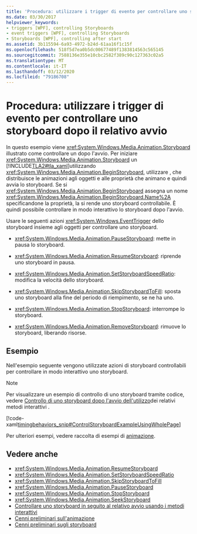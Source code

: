 ```yaml
---
title: 'Procedura: utilizzare i trigger di evento per controllare uno storyboard dopo il relativo avvio'
ms.date: 03/30/2017
helpviewer_keywords:
- triggers [WPF], controlling Storyboards
- event triggers [WPF], controlling Storyboards
- Storyboards [WPF], controlling after start
ms.assetid: 3b115594-6a93-4972-b24d-61aa16f1c15f
ms.openlocfilehash: 518f5d7ea0b5dc00677489f1383814563c565145
ms.sourcegitcommit: 7588136e355e10cbc2582f389c90c127363c02a5
ms.translationtype: MT
ms.contentlocale: it-IT
ms.lasthandoff: 03/12/2020
ms.locfileid: "79186708"
---
```

# <a name="how-to-use-event-triggers-to-control-a-storyboard-after-it-starts"></a>Procedura: utilizzare i trigger di evento per controllare uno storyboard dopo il relativo avvio

In questo esempio viene <xref:System.Windows.Media.Animation.Storyboard> illustrato come controllare un dopo l'avvio. Per iniziare <xref:System.Windows.Media.Animation.Storyboard> un [!INCLUDE[TLA2#tla_xaml](../../../../includes/tla2sharptla-xaml-md.md)]utilizzando <xref:System.Windows.Media.Animation.BeginStoryboard>, utilizzare , che distribuisce le animazioni agli oggetti e alle proprietà che animano e quindi avvia lo storyboard. Se si <xref:System.Windows.Media.Animation.BeginStoryboard> assegna un nome <xref:System.Windows.Media.Animation.BeginStoryboard.Name%2A> specificandone la proprietà, la si rende uno storyboard controllabile. È quindi possibile controllare in modo interattivo lo storyboard dopo l'avvio.

Usare le seguenti azioni <xref:System.Windows.EventTrigger> dello storyboard insieme agli oggetti per controllare uno storyboard.

- <xref:System.Windows.Media.Animation.PauseStoryboard>: mette in pausa lo storyboard.

- <xref:System.Windows.Media.Animation.ResumeStoryboard>: riprende uno storyboard in pausa.

- <xref:System.Windows.Media.Animation.SetStoryboardSpeedRatio>: modifica la velocità dello storyboard.

- <xref:System.Windows.Media.Animation.SkipStoryboardToFill>: sposta uno storyboard alla fine del periodo di riempimento, se ne ha uno.

- <xref:System.Windows.Media.Animation.StopStoryboard>: interrompe lo storyboard.

- <xref:System.Windows.Media.Animation.RemoveStoryboard>: rimuove lo storyboard, liberando risorse.

## <a name="example"></a>Esempio

Nell'esempio seguente vengono utilizzate azioni di storyboard controllabili per controllare in modo interattivo uno storyboard.

> [!NOTE]
> Per visualizzare un esempio di controllo di uno storyboard tramite codice, vedere [Controllo di uno storyboard dopo l'avvio dell'utilizzo](how-to-control-a-storyboard-after-it-starts.md)dei relativi metodi interattivi .

[!code-xaml[timingbehaviors_snip#ControlStoryboardExampleUsingWholePage](~/samples/snippets/csharp/VS_Snippets_Wpf/timingbehaviors_snip/CSharp/ControlStoryboardExample.xaml#controlstoryboardexampleusingwholepage)]

Per ulteriori esempi, vedere raccolta di esempi di [animazione](https://github.com/Microsoft/WPF-Samples/tree/master/Animation/AnimationExamples).

## <a name="see-also"></a>Vedere anche

- <xref:System.Windows.Media.Animation.ResumeStoryboard>
- <xref:System.Windows.Media.Animation.SetStoryboardSpeedRatio>
- <xref:System.Windows.Media.Animation.SkipStoryboardToFill>
- <xref:System.Windows.Media.Animation.PauseStoryboard>
- <xref:System.Windows.Media.Animation.StopStoryboard>
- <xref:System.Windows.Media.Animation.SeekStoryboard>
- [Controllare uno storyboard in seguito al relativo avvio usando i metodi interattivi](how-to-control-a-storyboard-after-it-starts.md)
- [Cenni preliminari sull'animazione](animation-overview.md)
- [Cenni preliminari sugli storyboard](storyboards-overview.md)

